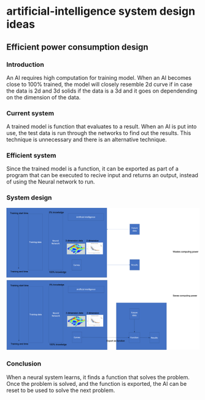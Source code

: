 # artificial-intelligence system design ideas

## Efficient power consumption design

### Introduction

An AI requires high computation for training model. When an AI becomes close to 100% trained, the model will closely resemble 2d curve if in case the data is 2d and 3d solids if the data is a 3d and it goes on dependending on the dimension of the data.

### Current system

A trained model is function that evaluates to a result. When an AI is put into use, the test data is run through the networks to find out the results. This technique is unnecessary and there is an alternative technique.

### Efficient system

Since the trained model is a function, it can be exported as part of a program that can be executed to recive input and returns an output, instead of using the Neural network to run.

### System design

![](https://github.com/imvetri/artificial-intelligence/blob/master/Power.efficient.AI.design.png)


### Conclusion

When a neural system learns, it finds a function that solves the problem. Once the problem is solved, and the function is exported, the AI can be reset to be used to solve the next problem.


